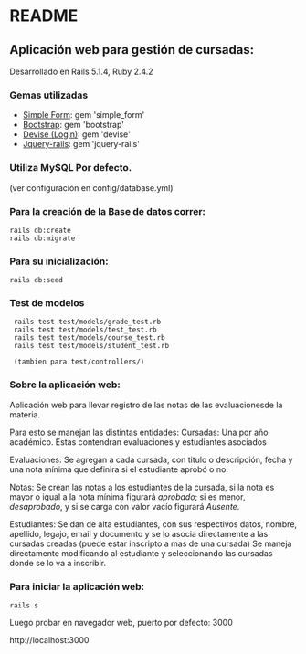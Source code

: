 # README

## Aplicación web para gestión de cursadas:
  
  Desarrollado en Rails 5.1.4, Ruby 2.4.2

### Gemas utilizadas

* [Simple Form](https://github.com/plataformatec/simple_form):
gem 'simple_form'
* [Bootstrap](https://github.com/twbs/bootstrap-rubygem):
gem 'bootstrap'
* [Devise (Login)](https://github.com/plataformatec/devise):
gem 'devise'
* [Jquery-rails](https://github.com/rails/jquery-rails):
gem 'jquery-rails'


### Utiliza MySQL Por defecto.
(ver configuración en config/database.yml)

### Para la creación de la Base de datos correr:

	
	rails db:create
    rails db:migrate
	
### Para su inicialización:
	
    rails db:seed
    

### Test de modelos 
```
 rails test test/models/grade_test.rb 
 rails test test/models/test_test.rb 
 rails test test/models/course_test.rb 
 rails test test/models/student_test.rb 

 (tambien para test/controllers/)
```



### Sobre la aplicación web:


Aplicación web para llevar registro de las notas de las evaluaciones​ de​ ​la materia.

Para esto se manejan las distintas entidades:
  Cursadas: Una por año académico. Estas contendran evaluaciones y estudiantes asociados

  Evaluaciones: Se agregan a cada cursada, con titulo o descripción, fecha y una nota mínima que definira si el estudiante aprobó o no.
  

  Notas: Se crean las notas a los estudiantes de la cursada, si la nota es mayor o igual a la nota mínima figurará *aprobado*; si es menor, *desaprobado*, y si se carga con valor vacío figurará *Ausente*.

  Estudiantes: Se dan de alta estudiantes, con sus respectivos datos, nombre, apellido, legajo, email y documento y se lo asocia directamente a las cursadas creadas (puede estar inscripto a mas de una cursada)
  Se maneja directamente modificando al estudiante y seleccionando las cursadas donde se lo va a inscribir.


### Para iniciar la aplicación web:

```
rails s
```

Luego probar en navegador web, puerto por defecto: 3000

http://localhost:3000